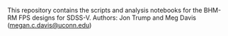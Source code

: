 This repository contains the scripts and analysis notebooks for the BHM-RM FPS designs for SDSS-V. 
Authors: Jon Trump and Meg Davis (megan.c.davis@uconn.edu)

